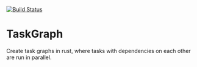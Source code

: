 [![Build Status][status]](https://travis-ci.org/tobbebex/TaskGraph)

TaskGraph
=========

Create task graphs in rust, where tasks with dependencies on each other are run in parallel.

[status]: https://travis-ci.org/tobbebex/TaskGraph.svg?branch=master
